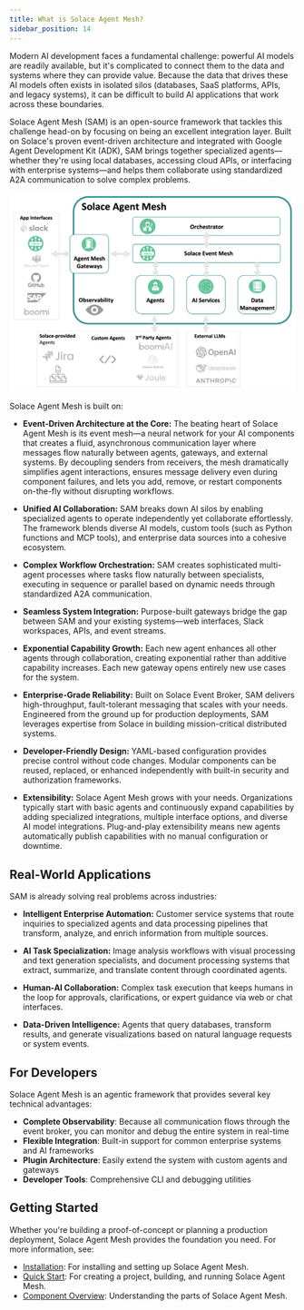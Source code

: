 ```yaml
---
title: What is Solace Agent Mesh?
sidebar_position: 14
---
```


Modern AI development faces a fundamental challenge: powerful AI models are readily available, but it's complicated to connect them to the data and systems where they can provide value. Because the data that drives these AI models often exists in isolated silos (databases, SaaS platforms, APIs, and legacy systems), it can be difficult to build AI applications that work across these boundaries.

Solace Agent Mesh (SAM) is an open-source framework that tackles this challenge head-on by focusing on being an excellent integration layer. Built on Solace's proven event-driven architecture and integrated with Google Agent Development Kit (ADK), SAM brings together specialized agents—whether they're using local databases, accessing cloud APIs, or interfacing with enterprise systems—and helps them collaborate using standardized A2A communication to solve complex problems.

![Solace Agent Mesh Overview](../../../static/img/Solace_AI_Framework_With_Broker.png)

Solace Agent Mesh is built on:

- **Event-Driven Architecture at the Core:**
  The beating heart of Solace Agent Mesh is its event mesh—a neural network for your AI components that creates a fluid, asynchronous communication layer where messages flow naturally between agents, gateways, and external systems. By decoupling senders from receivers, the mesh dramatically simplifies agent interactions, ensures message delivery even during component failures, and lets you add, remove, or restart components on-the-fly without disrupting workflows.

- **Unified AI Collaboration:**
  SAM breaks down AI silos by enabling specialized agents to operate independently yet collaborate effortlessly. The framework blends diverse AI models, custom tools (such as Python functions and MCP tools), and enterprise data sources into a cohesive ecosystem.

- **Complex Workflow Orchestration:**
  SAM creates sophisticated multi-agent processes where tasks flow naturally between specialists, executing in sequence or parallel based on dynamic needs through standardized A2A communication.

- **Seamless System Integration:**
  Purpose-built gateways bridge the gap between SAM and your existing systems—web interfaces, Slack workspaces, APIs, and event streams.

- **Exponential Capability Growth:**
  Each new agent enhances all other agents through collaboration, creating exponential rather than additive capability increases. Each new gateway opens entirely new use cases for the system.

- **Enterprise-Grade Reliability:**
  Built on Solace Event Broker, SAM delivers high-throughput, fault-tolerant messaging that scales with your needs. Engineered from the ground up for production deployments, SAM leverages expertise from Solace in building mission-critical distributed systems.

- **Developer-Friendly Design:**
  YAML-based configuration provides precise control without code changes. Modular components can be reused, replaced, or enhanced independently with built-in security and authorization frameworks.

- **Extensibility:**
  Solace Agent Mesh grows with your needs. Organizations typically start with basic agents and continuously expand capabilities by adding specialized integrations, multiple interface options, and diverse AI model integrations. Plug-and-play extensibility means new agents automatically publish capabilities with no manual configuration or downtime.


## Real-World Applications

SAM is already solving real problems across industries:

- **Intelligent Enterprise Automation:** Customer service systems that route inquiries to specialized agents and data processing pipelines that transform, analyze, and enrich information from multiple sources.

- **AI Task Specialization:** Image analysis workflows with visual processing and text generation specialists, and document processing systems that extract, summarize, and translate content through coordinated agents.

- **Human-AI Collaboration:** Complex task execution that keeps humans in the loop for approvals, clarifications, or expert guidance via web or chat interfaces.

- **Data-Driven Intelligence:** Agents that query databases, transform results, and generate visualizations based on natural language requests or system events.

## For Developers

Solace Agent Mesh is an agentic framework that provides several key technical advantages:

- **Complete Observability**: Because all communication flows through the event broker, you can monitor and debug the entire system in real-time
- **Flexible Integration**: Built-in support for common enterprise systems and AI frameworks
- **Plugin Architecture**: Easily extend the system with custom agents and gateways
- **Developer Tools**: Comprehensive CLI and debugging utilities

## Getting Started

Whether you're building a proof-of-concept or planning a production deployment, Solace Agent Mesh provides the foundation you need. For more information, see:

- [Installation](../installing-and-configuring/installation.md): For installing and setting up Solace Agent Mesh.
- [Quick Start](./try-sam.md): For creating a project, building, and running Solace Agent Mesh.
- [Component Overview](../components/components.md): Understanding the parts of Solace Agent Mesh.
